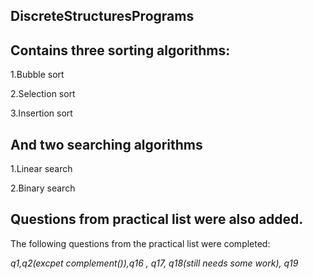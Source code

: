 ## DiscreteStructuresPrograms
## Contains three sorting algorithms:

1.Bubble sort  

2.Selection sort  

3.Insertion sort

## And two searching algorithms

1.Linear search  

2.Binary search  


## Questions from practical list were also added.

The following questions from the practical list were completed:

*q1,q2(excpet complement()),q16 , q17, q18(still needs some work), q19*
